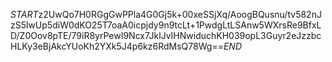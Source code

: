 $START$z2UwQo7H0RGgGwPPla4G0Gj5k+00xeSSjXq/AoogBQusnu/tv582nJzS5lwUp5diW0dKO25T7oaA0icpjdy9n9tcLt+1PwdgLtLSAnw5WXrsRe9BfxLD/Z0Oov8pTE/79iR8yrPewI9Ncx7JklJvIHNwiduchKH039opL3Guyr2eJzzbcHLKy3eBjAkcYUoKh2YXk5J4p6kz6RdMsQ78Wg==$END$